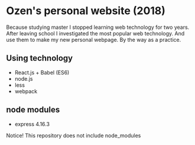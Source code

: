 # Ozen's personal website (2018)
Because studying master I stopped learning web technology for two years.
After leaving school I investigated the most popular web technology.
And use them to make my new personal webpage. By the way as a practice.

## Using technology
 * React.js + Babel (ES6)
 * node.js
 * less
 * webpack

## node modules
 * express 4.16.3

Notice! This repository does not include node_modules
